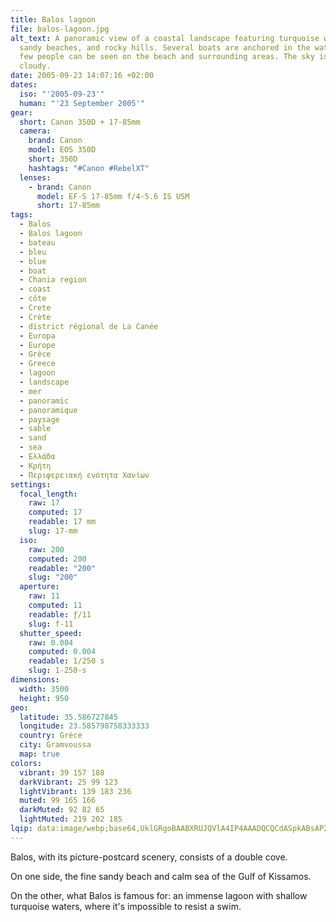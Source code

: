 ```yaml
---
title: Balos lagoon
file: balos-lagoon.jpg
alt_text: A panoramic view of a coastal landscape featuring turquoise waters,
  sandy beaches, and rocky hills. Several boats are anchored in the water, and a
  few people can be seen on the beach and surrounding areas. The sky is partly
  cloudy.
date: 2005-09-23 14:07:16 +02:00
dates:
  iso: "'2005-09-23'"
  human: "'23 September 2005'"
gear:
  short: Canon 350D + 17-85mm
  camera:
    brand: Canon
    model: EOS 350D
    short: 350D
    hashtags: "#Canon #RebelXT"
  lenses:
    - brand: Canon
      model: EF-S 17-85mm f/4-5.6 IS USM
      short: 17-85mm
tags:
  - Balos
  - Balos lagoon
  - bateau
  - bleu
  - blue
  - boat
  - Chania region
  - coast
  - côte
  - Crete
  - Crète
  - district régional de La Canée
  - Europa
  - Europe
  - Grèce
  - Greece
  - lagoon
  - landscape
  - mer
  - panoramic
  - panoramique
  - paysage
  - sable
  - sand
  - sea
  - Ελλάδα
  - Κρήτη
  - Περιφερειακή ενότητα Χανίων
settings:
  focal_length:
    raw: 17
    computed: 17
    readable: 17 mm
    slug: 17-mm
  iso:
    raw: 200
    computed: 200
    readable: "200"
    slug: "200"
  aperture:
    raw: 11
    computed: 11
    readable: ƒ/11
    slug: f-11
  shutter_speed:
    raw: 0.004
    computed: 0.004
    readable: 1/250 s
    slug: 1-250-s
dimensions:
  width: 3500
  height: 950
geo:
  latitude: 35.586727845
  longitude: 23.585798758333333
  country: Grèce
  city: Gramvoussa
  map: true
colors:
  vibrant: 39 157 188
  darkVibrant: 25 99 123
  lightVibrant: 139 183 236
  muted: 99 165 166
  darkMuted: 92 82 65
  lightMuted: 219 202 185
lqip: data:image/webp;base64,UklGRgoBAABXRUJQVlA4IP4AAADQCQCdASpkABsAP22ixVi0rCejslgKqpAtiWQAucwIl/QCeH+8tUKxRlKB6T8bY+5Tyv45XTncK9CMZ1QjNXe3Bzy79DZipmPOGjSgM9Tp1JFnMsrFcAAA1oWhfgcy+c64F5RU+gRsJjIGY6kaqZBqZSEf5YOZvyus98G9S16JdtWmenxv+WRvg4CYZuCdbajAo6Fs1AAfoNDZ5Wjvc2b5ziLMI9nUW3kZDPzUBszHtvJ9BVhcUZech/otb+FAcSJ3qPa8lTrtH2Fc7EC2xhzyCu88CaSxPQ+6aP+oiZp5BLuTEUL2c4GpSbPpwFkyPu5KCwGmY/oXPRye7wAAAA==
---
```


Balos, with its picture-postcard scenery, consists of a double cove.

On one side, the fine sandy beach and calm sea of the Gulf of Kissamos.

On the other, what Balos is famous for: an immense lagoon with shallow turquoise waters, where it's impossible to resist a swim.
